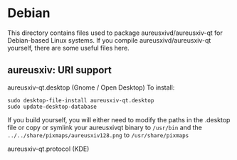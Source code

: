 
Debian
====================
This directory contains files used to package aureusxivd/aureusxiv-qt
for Debian-based Linux systems. If you compile aureusxivd/aureusxiv-qt yourself, there are some useful files here.

## aureusxiv: URI support ##


aureusxiv-qt.desktop  (Gnome / Open Desktop)
To install:

	sudo desktop-file-install aureusxiv-qt.desktop
	sudo update-desktop-database

If you build yourself, you will either need to modify the paths in
the .desktop file or copy or symlink your aureusxivqt binary to `/usr/bin`
and the `../../share/pixmaps/aureusxiv128.png` to `/usr/share/pixmaps`

aureusxiv-qt.protocol (KDE)

